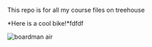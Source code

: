 This repo is for all my course files on treehouse

*Here is a cool bike!*fdfdf

![boardman air](https://cloud.githubusercontent.com/assets/25348304/26037502/e9e0f226-38eb-11e7-8f06-83384c3cf17b.jpg)
